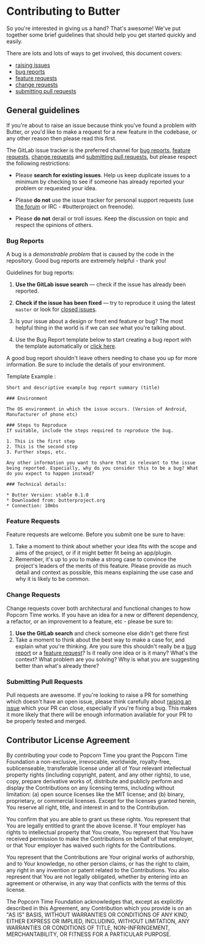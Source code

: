 # Contributing to Butter

So you're interested in giving us a hand? That's awesome! We've put together some brief guidelines that should help
you get started quickly and easily.

There are lots and lots of ways to get involved, this document covers:

* [raising issues](#report-a-bug)
* [bug reports](#bugs)
* [feature requests](#features)
* [change requests](#changes)
* [submitting pull requests](#pull-requests)


<a name="report-a-bug"></a>
## General guidelines

If you're about to raise an issue because think you've found a problem with Butter, or you'd like to make a request
for a new feature in the codebase, or any other reason then please read this first.

The GitLab issue tracker is the preferred channel for [bug reports](#bugs),
[feature requests](#features), [change requests](#changes) and [submitting pull
requests](#pull-requests), but please respect the following restrictions:

* Please **search for existing issues**. Help us keep duplicate issues to a minimum by checking to see if someone
has already reported your problem or requested your idea.

* Please **do not** use the issue tracker for personal support requests (use
  [the forum](hhttps://github.com/butterproject/blog) or IRC - #butterproject on freenode).

* Please **do not** derail or troll issues. Keep the discussion on topic and respect the opinions of others.

<a name="bugs"></a>
### Bug Reports

A bug is a _demonstrable problem_ that is caused by the code in the repository.
Good bug reports are extremely helpful - thank you!

Guidelines for bug reports:

1. **Use the GitLab issue search** &mdash; check if the issue has already been reported.

2. **Check if the issue has been fixed** &mdash; try to reproduce it using the latest `master` or look for [closed issues](https://github.com/butterproject/android/issues?state=closed).

3. Is your issue about a design or front end feature or bug? The most helpful thing in the world is if we can *see* what you're talking about.

3. Use the Bug Report template below to start creating a bug report with the template automatically or [click here](http://bit.ly/18JXvdo).

A good bug report shouldn't leave others needing to chase you up for more information. Be sure to include the details of your environment.

Template Example :
```
Short and descriptive example bug report summary (title)

### Environment

The OS environment in which the issue occurs. (Version of Android, Manufacturer of phone etc)

### Steps to Reproduce
If suitable, include the steps required to reproduce the bug.

1. This is the first step
2. This is the second step
3. Further steps, etc.

Any other information you want to share that is relevant to the issue being reported. Especially, why do you consider this to be a bug? What do you expect to happen instead?

### Technical details:

* Butter Version: stable 0.1.0
* Downloaded from: butterproject.org
* Connection: 10mbs
```

<a name="features"></a>
### Feature Requests

Feature requests are welcome. Before you submit one be sure to have:

1. Take a moment to think about whether your idea fits with the scope and aims of the project, or if it might
better fit being an app/plugin.
2. Remember, it's up to *you* to make a strong case to convince the project's leaders of the merits of this
feature. Please provide as much detail and context as possible, this means explaining the use case and why it is
likely to be common.


<a name="changes"></a>
### Change Requests

Change requests cover both architectural and functional changes to how Popcorn Time works. If you have an idea for a
new or different dependency, a refactor, or an improvement to a feature, etc  - please be sure to:

1. **Use the GitLab search** and check someone else didn't get there first
2. Take a moment to think about the best way to make a case for, and explain what you're thinking. Are you sure
this shouldn't really be a [bug report](#bug-reports) or a [feature request](#feature-requests)? Is it really one
idea or is it many? What's the context? What problem are you solving? Why is what you are suggesting better than
what's already there?


<a name="pull-requests"></a>
### Submitting Pull Requests

Pull requests are awesome. If you're looking to raise a PR for something which doesn't have an open issue, please think carefully about [raising an issue](#report-a-bug) which your PR can close, especially if you're fixing a bug. This makes it more likely that there will be enough information available for your PR to be properly tested and merged.

## Contributor License Agreement

By contributing your code to Popcorn Time you grant the Popcorn Time Foundation a non-exclusive, irrevocable, worldwide,
royalty-free, sublicenseable, transferable license under all of Your relevant intellectual property rights
(including copyright, patent, and any other rights), to use, copy, prepare derivative works of, distribute and
publicly perform and display the Contributions on any licensing terms, including without limitation:
(a) open source licenses like the MIT license; and (b) binary, proprietary, or commercial licenses. Except for the
licenses granted herein, You reserve all right, title, and interest in and to the Contribution.

You confirm that you are able to grant us these rights. You represent that You are legally entitled to grant the
above license. If Your employer has rights to intellectual property that You create, You represent that You have
received permission to make the Contributions on behalf of that employer, or that Your employer has waived such
rights for the Contributions.

You represent that the Contributions are Your original works of authorship, and to Your knowledge, no other person
claims, or has the right to claim, any right in any invention or patent related to the Contributions. You also
represent that You are not legally obligated, whether by entering into an agreement or otherwise, in any way that
conflicts with the terms of this license.

The Popcorn Time Foundation acknowledges that, except as explicitly described in this Agreement, any Contribution which
you provide is on an "AS IS" BASIS, WITHOUT WARRANTIES OR CONDITIONS OF ANY KIND, EITHER EXPRESS OR IMPLIED,
INCLUDING, WITHOUT LIMITATION, ANY WARRANTIES OR CONDITIONS OF TITLE, NON-INFRINGEMENT, MERCHANTABILITY, OR FITNESS
FOR A PARTICULAR PURPOSE.